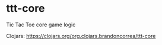# ttt-core

Tic Tac Toe core game logic

Clojars: https://clojars.org/org.clojars.brandoncorrea/ttt-core
